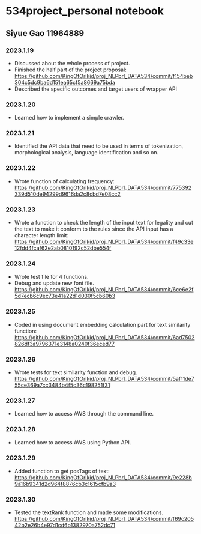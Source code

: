 # 534project_personal notebook
## Siyue Gao 11964889

### 2023.1.19
* Discussed about the whole process of project.
* Finished the half part of the project proposal: https://github.com/KingOfOrikid/proj_NLPbrl_DATA534/commit/f154beb304c5dc9ba6d151ea65cf5a8669a75bda
* Described the specific outcomes and target users of wrapper API

### 2023.1.20
* Learned how to implement a simple crawler.

### 2023.1.21
* Identified the API data that need to be used in terms of tokenization, morphological analysis, language identification and so on.

### 2023.1.22
* Wrote function of calculating frequency: https://github.com/KingOfOrikid/proj_NLPbrl_DATA534/commit/775392339d510de94299d9616da2c8cbd7e08cc2

### 2023.1.23
* Wrote a function to check the length of the input text for legality and cut the text to make it conform to the rules since the API input has a character length limit:
https://github.com/KingOfOrikid/proj_NLPbrl_DATA534/commit/f49c33e12fdd4fcaf62e2ab0810192c52dbe554f

### 2023.1.24
* Wrote test file for 4 functions.
* Debug and update new font file.
https://github.com/KingOfOrikid/proj_NLPbrl_DATA534/commit/6ce6e2f5d7ecb6c9ec73e41a22d1d030f5cb60b3

### 2023.1.25
* Coded in using document embedding calculation part for text similarity function:
 https://github.com/KingOfOrikid/proj_NLPbrl_DATA534/commit/6ad7502826df3a9796371e3148a0240f36eced77

### 2023.1.26
* Wrote tests for text similarity function and debug.
https://github.com/KingOfOrikid/proj_NLPbrl_DATA534/commit/5af11de755ce369a7cc3484b4f5c36c198251f31

### 2023.1.27
* Learned how to access AWS through the command line.

### 2023.1.28
* Learned how to access AWS using Python API.

### 2023.1.29
* Added function to get posTags of text:
https://github.com/KingOfOrikid/proj_NLPbrl_DATA534/commit/9e228b9a16b9341d2d964f8876cb3c1615cfb9a3

### 2023.1.30
* Tested the textRank function and made some modifications.
https://github.com/KingOfOrikid/proj_NLPbrl_DATA534/commit/f69c20542b2e26b4e97d1cd6b1382970a752dc71
